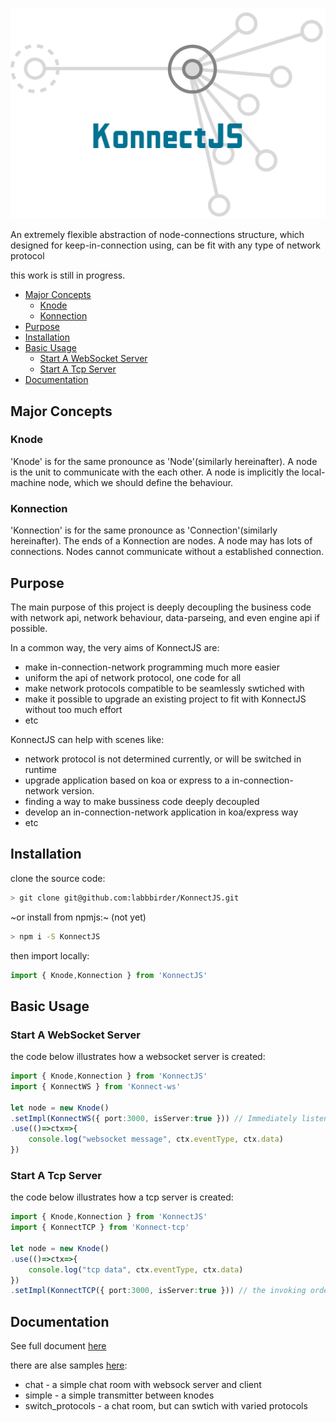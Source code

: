 
![logo](packages/KonnectJS/docs/logo.png)

An extremely flexible abstraction of node-connections structure, which designed for keep-in-connection using, can be fit with any type of network protocol

this work is still in progress.

<!-- vscode-markdown-toc -->
- [Major Concepts](#major-concepts)
  - [Knode](#knode)
  - [Konnection](#konnection)
- [Purpose](#purpose)
- [Installation](#installation)
- [Basic Usage](#basic-usage)
  - [Start A WebSocket Server](#start-a-websocket-server)
  - [Start A Tcp Server](#start-a-tcp-server)
- [Documentation](#documentation)

<!-- vscode-markdown-toc-config
	numbering=true
	autoSave=true
	/vscode-markdown-toc-config -->
<!-- /vscode-markdown-toc -->
## Major Concepts
### Knode
'Knode' is for the same pronounce as 'Node'(similarly hereinafter). A node is the unit to communicate with the each other. A node is implicitly the local-machine node, which we should define the behaviour.
### Konnection
'Konnection' is for the same pronounce as 'Connection'(similarly hereinafter). The ends of a Konnection are nodes. A node may has lots of connections. Nodes cannot communicate without a established connection.

## Purpose

The main purpose of this project is deeply decoupling the business code with network api, network behaviour, data-parseing, and even engine api if possible.

In a common way, the very aims of KonnectJS are:
* make in-connection-network programming much more easier
* uniform the api of network protocol, one code for all
* make network protocols compatible to be seamlessly swtiched with
* make it possible to upgrade an existing project to fit with KonnectJS without too much effort
* etc

KonnectJS can help with scenes like:
* network protocol is not determined currently, or will be switched in runtime
* upgrade application based on koa or express to a in-connection-network version.
* finding a way to make bussiness code deeply decoupled
* develop an in-connection-network application in koa/express way
* etc

## Installation
clone the source code:
```sh
> git clone git@github.com:labbbirder/KonnectJS.git
```

~or install from npmjs:~ (not yet)

```sh
> npm i -S KonnectJS
```
then import locally:
```typescript
import { Knode,Konnection } from 'KonnectJS'
```
## Basic Usage
### Start A WebSocket Server
the code below illustrates how a websocket server is created:
```typescript
import { Knode,Konnection } from 'KonnectJS'
import { KonnectWS } from 'Konnect-ws'

let node = new Knode()
.setImpl(KonnectWS({ port:3000, isServer:true })) // Immediately listen on 3000, and communicate with websocket
.use(()=>ctx=>{
    console.log("websocket message", ctx.eventType, ctx.data)
})
```
### Start A Tcp Server
the code below illustrates how a tcp server is created:
```typescript
import { Knode,Konnection } from 'KonnectJS'
import { KonnectTCP } from 'Konnect-tcp'

let node = new Knode()
.use(()=>ctx=>{
    console.log("tcp data", ctx.eventType, ctx.data)
})
.setImpl(KonnectTCP({ port:3000, isServer:true })) // the invoking order of setImpl does not matter
```

## Documentation
See full document [here](packages/KonnectJS/README.md)

there are alse samples [here](samples):
* chat - a simple chat room with websock server and client
* simple - a simple transmitter between knodes
* switch_protocols - a chat room, but can swtich with varied protocols

